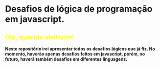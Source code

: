 # Desafios de lógica de programação em javascript.


<h2 style="color: yellow">Olá, querido visitante!</h2>
  
<b style="width: 300px">Neste repositório irei apresentar todos os desafios lógicos que já fiz. No momento, haverão apenas desafios feitos em javascript, porém, no futuro, haverá também desafios em diferentes linguagens.</b>
